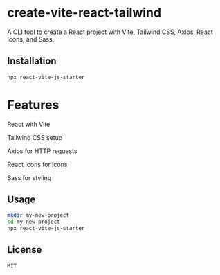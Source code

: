 # create-vite-react-tailwind

A CLI tool to create a React project with Vite, Tailwind CSS, Axios, React Icons, and Sass.

## Installation

```bash
npx react-vite-js-starter
```

# Features

React with Vite

Tailwind CSS setup

Axios for HTTP requests

React Icons for icons

Sass for styling

## Usage

```bash
mkdir my-new-project
cd my-new-project
npx react-vite-js-starter
```

## License

```bash
MIT
```
